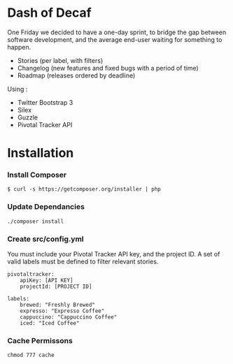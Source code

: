 Dash of Decaf
============

One Friday we decided to have a one-day sprint, to bridge the gap between software development, and the average end-user waiting for something to happen.

* Stories (per label, with filters)
* Changelog (new features and fixed bugs with a period of time)
* Roadmap (releases ordered by deadline)

Using :

* Twitter Bootstrap 3
* Silex
* Guzzle
* Pivotal Tracker API

# Installation

### Install Composer

```
$ curl -s https://getcomposer.org/installer | php
```

### Update Dependancies

```
./composer install
```

### Create src/config.yml

You must include your Pivotal Tracker API key, and the project ID. A set of valid labels must be defined to filter relevant stories. 

```
pivotaltracker:
    apiKey: [API KEY]
    projectId: [PROJECT ID]

labels:
    brewed: "Freshly Brewed"
    expresso: "Expresso Coffee"
    cappuccino: "Cappuccino Coffee"
    iced: "Iced Coffee"
```

### Cache Permissons

```
chmod 777 cache
```




